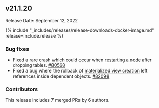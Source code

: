## v21.1.20

Release Date: September 12, 2022

{% include "_includes/releases/release-downloads-docker-image.md" release=include.release %}

<h3 id="v21-1-20-bug-fixes">Bug fixes</h3>

- Fixed a rare crash which could occur when [restarting a node](https://www.cockroachlabs.com/docs/v21.1/cockroach-start) after dropping tables. [#80568][#80568]
- Fixed a bug where the rollback of [materialized view creation](https://www.cockroachlabs.com/docs/v21.1/views#materialized-views) left references inside dependent objects. [#82098][#82098]

<h3 id="v21-1-20-contributors">Contributors</h3>

This release includes 7 merged PRs by 6 authors.

[#80568]: https://github.com/cockroachdb/cockroach/pull/80568
[#82098]: https://github.com/cockroachdb/cockroach/pull/82098
